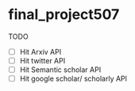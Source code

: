 # final_project507

TODO

- [ ] Hit Arxiv API
- [ ] Hit twitter API
- [ ] Hit Semantic scholar API
- [ ] Hit google scholar/ scholarly API